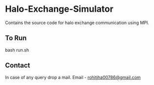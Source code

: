 # Halo-Exchange-Simulator
Contains the source code for halo exchange communication using MPI. 


To Run
--------
bash run.sh

Contact
---------
In case of any query drop a mail.
Email - rohitjha00786@gmail.com
